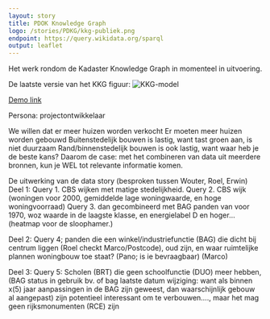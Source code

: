 ```yaml
---
layout: story
title: PDOK Knowledge Graph
logo: /stories/PDKG/kkg-publiek.png
endpoint: https://query.wikidata.org/sparql
output: leaflet
---
```


Het werk rondom de Kadaster Knowledge Graph in momenteel in
uitvoering.


De laatste versie van het KKG figuur:
![KKG-model](https://github.com/PDOK/data.labs.pdok.nl/raw/master/stories/PDKG/kkg-publiek.png)

[Demo link](http://linkeddata.ordina.nl/demo-oid/query/local/graph?subject=http%3A%2F%2Fbgtld-test.geostandaarden.nl%2Fwoz%2Fid%2Fobject%2F054619157857)


Persona: projectontwikkelaar

We willen dat er meer huizen worden verkocht
Er moeten meer huizen worden gebouwd
Buitenstedelijk bouwen is lastig, want tast groen aan, is niet duurzaam
Rand/binnenstedelijk bouwen is ook lastig, want waar heb je de beste kans?
Daarom de case: met het combineren van data uit meerdere bronnen, kun je WEL tot relevante informatie komen.

De uitwerking van de data story (besproken tussen Wouter, Roel, Erwin)
Deel 1:
Query 1. CBS wijken met matige stedelijkheid.
Query 2. CBS wijk (woningen voor 2000, gemiddelde lage woningwaarde, en hoge woningvoorraad)
Query 3. dan gecombineerd met BAG panden van voor 1970, woz waarde in de laagste klasse, en energielabel D en hoger…
(heatmap voor de sloophamer.)

Deel 2:
Query 4; panden die een winkel/industriefunctie (BAG) die dicht bij centrum liggen (Roel checkt Marco/Postcode), oud zijn, en waar ruimtelijke plannen woningbouw toe staat? (Pano; is ie bevraagbaar) (Marco)

Deel 3:
Query 5: Scholen (BRT) die geen schoolfunctie (DUO) meer hebben, (BAG status in gebruik bv. of bag laatste datum wijziging: want als binnen x(5) jaar aanpassingen in de BAG zijn geweest, dan waarschijnlijk gebouw al aangepast) zijn potentieel interessant om te verbouwen…., maar het mag geen rijksmonumenten (RCE) zijn

